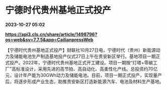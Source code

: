 # 宁德时代贵州基地正式投产

**2023-10-27 05:02**

**https://api3.cls.cn/share/article/1498796?os=web&sv=7.7.5&app=CailianpressWeb**

【宁德时代贵州基地正式投产】财联社10月27日电，宁德时代（贵州）新能源动力及储能电池生产制造基地投产仪式27日上午在贵安新区举行。基地项目一期正式投产。2022年，宁德时代贵州基地正式开工建设。项目一期按“灯塔+零碳工厂”高标准设计，采用先进的高节拍、高自动化、高柔性化产线。总投资约70亿元，设计年产能为30GWh动力及储能电池。目前，项目一期正式投产，实现量产后，将逐步形成产业生态，助推贵安新区打造新能源汽车、电池及材料生产基地。